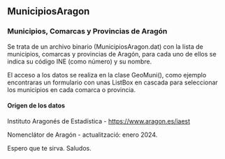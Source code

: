 ## MunicipiosAragon

### Municipios, Comarcas y Provincias de Aragón

Se trata de un archivo binario (MunicipiosAragon.dat) con la lista
de municipios, comarcas y provincias de Aragón, para cada uno de ellos
se indica su código INE (como número) y su nombre.

El acceso a los datos se realiza en la clase GeoMuni(), como ejemplo encontraras
un formulario con unas ListBox en cascada para seleccionar los municipios
en cada comarca o provincia. 

#### Origen de los datos
Instituto Aragonés de Estadística - <https://www.aragon.es/iaest>

Nomenclátor de Aragón - actualització: enero 2024.

Espero que te sirva. Saludos.
